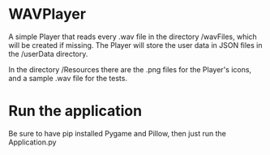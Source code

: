 # WAVPlayer

A simple Player that reads every .wav file in the directory /wavFiles, which will be created if missing.
The Player will store the user data in JSON files in the /userData directory. 

In the directory /Resources there are the .png files for the Player's icons, and a sample .wav file for the tests.

# Run the application

Be sure to have pip installed Pygame and Pillow, then just run the Application.py